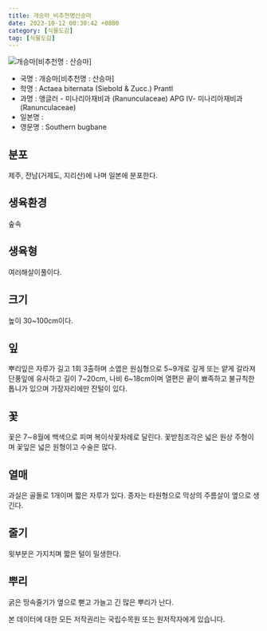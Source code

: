 ```yaml
---
title: 개승마_비추천명산승마
date: 2023-10-12 00:30:42 +0800
category: [식물도감]
tag: [식물도감]
---
```




![개승마[비추천명 : 산승마]](/fileUpload/plants/basic/Ranunculaceae/Cimicifuga/1708/1708_1_th2.JPG)
- 국명 : 개승마[비추천명 : 산승마]
- 학명 : Actaea biternata (Siebold & Zucc.) Prantl
- 과명 : 앵글러 - 미나리아재비과 (Ranunculaceae) APG Ⅳ- 미나리아재비과 (Ranunculaceae)
- 일본명 : 
- 영문명 : Southern bugbane


## 분포
제주, 전남(거제도, 지리산)에 나며 일본에 분포한다.
## 생육환경
숲속
## 생육형
여러해살이풀이다.
## 크기
높이 30~100cm이다.
## 잎
뿌리잎은 자루가 길고 1회 3출하며 소엽은 원심형으로 5~9개로 깊게 또는 얕게 갈라져 단풍잎에 유사하고 길이 7~20cm, 나비 6~18cm이며 열편은 끝이 뾰족하고 불규칙한 톱니가 있으며 가장자리에만 잔털이 있다.
## 꽃
꽃은 7∼8월에 백색으로 피며 복이삭꽃차례로 달린다. 꽃받침조각은 넓은 원상 주형이며 꽃잎은 넓은 원형이고 수술은 많다. 
## 열매
과실은 골돌로 1개이며 짧은 자루가 있다. 종자는 타원형으로 막상의 주름살이 옆으로 생긴다.
## 줄기
윗부분은 가지치며 짧은 털이 밀생한다.
## 뿌리
굵은 땅속줄기가 옆으로 뻗고 가늘고 긴 많은 뿌리가 난다.






본 데이터에 대한 모든 저작권리는 국립수목원 또는 원저작자에게 있습니다.
